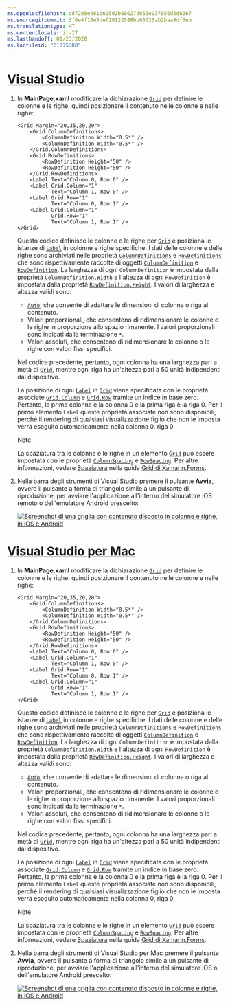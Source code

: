 ```yaml
---
ms.openlocfilehash: d87289e481b69592b68627d053e937856d3d6067
ms.sourcegitcommit: 3f0e4f10e5def19122588bb05f26ab2baa9df6eb
ms.translationtype: HT
ms.contentlocale: it-IT
ms.lasthandoff: 01/23/2020
ms.locfileid: "61375388"
---
```

# <a name="visual-studiotabvswin"></a>[Visual Studio](#tab/vswin)

1. In **MainPage.xaml** modificare la dichiarazione [`Grid`](xref:Xamarin.Forms.Grid) per definire le colonne e le righe, quindi posizionare il contenuto nelle colonne e nelle righe:

    ```xaml
    <Grid Margin="20,35,20,20">
        <Grid.ColumnDefinitions>
            <ColumnDefinition Width="0.5*" />
            <ColumnDefinition Width="0.5*" />
        </Grid.ColumnDefinitions>
        <Grid.RowDefinitions>
            <RowDefinition Height="50" />
            <RowDefinition Height="50" />
        </Grid.RowDefinitions>
        <Label Text="Column 0, Row 0" />
        <Label Grid.Column="1"
               Text="Column 1, Row 0" />
        <Label Grid.Row="1"
               Text="Column 0, Row 1" />
        <Label Grid.Column="1"
               Grid.Row="1"
               Text="Column 1, Row 1" />
    </Grid>
    ```

    Questo codice definisce le colonne e le righe per [`Grid`](xref:Xamarin.Forms.Grid) e posiziona le istanze di [`Label`](xref:Xamarin.Forms.Label) in colonne e righe specifiche. I dati delle colonne e delle righe sono archiviati nelle proprietà [`ColumnDefinitions`](xref:Xamarin.Forms.Grid.ColumnDefinitions) e [`RowDefinitions`](xref:Xamarin.Forms.Grid.RowDefinitions), che sono rispettivamente raccolte di oggetti [`ColumnDefinition`](xref:Xamarin.Forms.ColumnDefinition) e [`RowDefinition`](xref:Xamarin.Forms.RowDefinition). La larghezza di ogni `ColumnDefinition` è impostata dalla proprietà [`ColumnDefinition.Width`](xref:Xamarin.Forms.ColumnDefinition.Width) e l'altezza di ogni `RowDefinition` è impostata dalla proprietà [`RowDefinition.Height`](xref:Xamarin.Forms.RowDefinition.Height). I valori di larghezza e altezza validi sono:

    - [`Auto`](xref:Xamarin.Forms.GridUnitType.Auto), che consente di adattare le dimensioni di colonna o riga al contenuto.
    - Valori proporzionali, che consentono di ridimensionare le colonne e le righe in proporzione allo spazio rimanente. I valori proporzionali sono indicati dalla terminazione `*`.
    - Valori assoluti, che consentono di ridimensionare le colonne o le righe con valori fissi specifici.

    Nel codice precedente, pertanto, ogni colonna ha una larghezza pari a metà di [`Grid`](xref:Xamarin.Forms.Grid), mentre ogni riga ha un'altezza pari a 50 unità indipendenti dal dispositivo.

    La posizione di ogni [`Label`](xref:Xamarin.Forms.Label) in [`Grid`](xref:Xamarin.Forms.Grid) viene specificata con le proprietà associate [`Grid.Column`](xref:Xamarin.Forms.Grid.ColumnProperty) e [`Grid.Row`](xref:Xamarin.Forms.Grid.RowProperty) tramite un indice in base zero. Pertanto, la prima colonna è la colonna 0 e la prima riga è la riga 0. Per il primo elemento `Label` queste proprietà associate non sono disponibili, perché il rendering di qualsiasi visualizzazione figlio che non le imposta verrà eseguito automaticamente nella colonna 0, riga 0.

    > [!NOTE]
    > La spaziatura tra le colonne e le righe in un elemento [`Grid`](xref:Xamarin.Forms.Grid) può essere impostata con le proprietà [`ColumnSpacing`](xref:Xamarin.Forms.Grid.ColumnSpacing) e [`RowSpacing`](xref:Xamarin.Forms.Grid.RowSpacing). Per altre informazioni, vedere [Spaziatura](~/xamarin-forms/user-interface/layouts/grid.md#spacing) nella guida [Grid di Xamarin.Forms](~/xamarin-forms/user-interface/layouts/grid.md).

1. Nella barra degli strumenti di Visual Studio premere il pulsante **Avvia**, ovvero il pulsante a forma di triangolo simile a un pulsante di riproduzione, per avviare l'applicazione all'interno del simulatore iOS remoto o dell'emulatore Android prescelto:

    [![Screenshot di una griglia con contenuto disposto in colonne e righe, in iOS e Android](../images/columns-rows.png "Griglia con contenuto in colonne e righe")](../images/columns-rows-large.png#lightbox "Griglia con contenuto in colonne e righe")

# <a name="visual-studio-for-mactabvsmac"></a>[Visual Studio per Mac](#tab/vsmac)

1. In **MainPage.xaml** modificare la dichiarazione [`Grid`](xref:Xamarin.Forms.Grid) per definire le colonne e le righe, quindi posizionare il contenuto nelle colonne e nelle righe:

    ```xaml
    <Grid Margin="20,35,20,20">
        <Grid.ColumnDefinitions>
            <ColumnDefinition Width="0.5*" />
            <ColumnDefinition Width="0.5*" />
        </Grid.ColumnDefinitions>
        <Grid.RowDefinitions>
            <RowDefinition Height="50" />
            <RowDefinition Height="50" />
        </Grid.RowDefinitions>
        <Label Text="Column 0, Row 0" />
        <Label Grid.Column="1"
               Text="Column 1, Row 0" />
        <Label Grid.Row="1"
               Text="Column 0, Row 1" />
        <Label Grid.Column="1"
               Grid.Row="1"
               Text="Column 1, Row 1" />
    </Grid>
    ```

    Questo codice definisce le colonne e le righe per [`Grid`](xref:Xamarin.Forms.Grid) e posiziona le istanze di [`Label`](xref:Xamarin.Forms.Label) in colonne e righe specifiche. I dati delle colonne e delle righe sono archiviati nelle proprietà [`ColumnDefinitions`](xref:Xamarin.Forms.Grid.ColumnDefinitions) e [`RowDefinitions`](xref:Xamarin.Forms.Grid.RowDefinitions), che sono rispettivamente raccolte di oggetti [`ColumnDefinition`](xref:Xamarin.Forms.ColumnDefinition) e [`RowDefinition`](xref:Xamarin.Forms.RowDefinition). La larghezza di ogni `ColumnDefinition` è impostata dalla proprietà [`ColumnDefinition.Width`](xref:Xamarin.Forms.ColumnDefinition.Width) e l'altezza di ogni `RowDefinition` è impostata dalla proprietà [`RowDefinition.Height`](xref:Xamarin.Forms.RowDefinition.Height). I valori di larghezza e altezza validi sono:

    - [`Auto`](xref:Xamarin.Forms.GridUnitType.Auto), che consente di adattare le dimensioni di colonna o riga al contenuto.
    - Valori proporzionali, che consentono di ridimensionare le colonne e le righe in proporzione allo spazio rimanente. I valori proporzionali sono indicati dalla terminazione `*`.
    - Valori assoluti, che consentono di ridimensionare le colonne o le righe con valori fissi specifici.

    Nel codice precedente, pertanto, ogni colonna ha una larghezza pari a metà di [`Grid`](xref:Xamarin.Forms.Grid), mentre ogni riga ha un'altezza pari a 50 unità indipendenti dal dispositivo.

    La posizione di ogni [`Label`](xref:Xamarin.Forms.Label) in [`Grid`](xref:Xamarin.Forms.Grid) viene specificata con le proprietà associate [`Grid.Column`](xref:Xamarin.Forms.Grid.ColumnProperty) e [`Grid.Row`](xref:Xamarin.Forms.Grid.RowProperty) tramite un indice in base zero. Pertanto, la prima colonna è la colonna 0 e la prima riga è la riga 0. Per il primo elemento `Label` queste proprietà associate non sono disponibili, perché il rendering di qualsiasi visualizzazione figlio che non le imposta verrà eseguito automaticamente nella colonna 0, riga 0.

    > [!NOTE]
    > La spaziatura tra le colonne e le righe in un elemento [`Grid`](xref:Xamarin.Forms.Grid) può essere impostata con le proprietà [`ColumnSpacing`](xref:Xamarin.Forms.Grid.ColumnSpacing) e [`RowSpacing`](xref:Xamarin.Forms.Grid.RowSpacing). Per altre informazioni, vedere [Spaziatura](~/xamarin-forms/user-interface/layouts/grid.md#spacing) nella guida [Grid di Xamarin.Forms](~/xamarin-forms/user-interface/layouts/grid.md).

1. Nella barra degli strumenti di Visual Studio per Mac premere il pulsante **Avvia**, ovvero il pulsante a forma di triangolo simile a un pulsante di riproduzione, per avviare l'applicazione all'interno del simulatore iOS o dell'emulatore Android prescelto:

    [![Screenshot di una griglia con contenuto disposto in colonne e righe, in iOS e Android](../images/columns-rows.png "Griglia con contenuto in colonne e righe")](../images/columns-rows-large.png#lightbox "Griglia con contenuto in colonne e righe")
